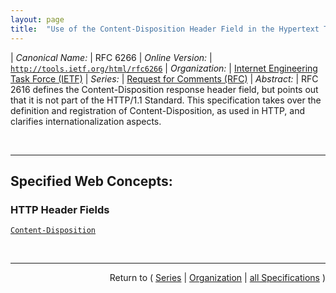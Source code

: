 ```yaml
---
layout: page
title:  "Use of the Content-Disposition Header Field in the Hypertext Transfer Protocol (HTTP)"
---
```


| *Canonical Name:* | RFC 6266
| *Online Version:* | [`http://tools.ietf.org/html/rfc6266`](http://tools.ietf.org/html/rfc6266)
| *Organization:* | [Internet Engineering Task Force (IETF)](..  "List of specification series by this organization")
| *Series:* | [Request for Comments (RFC)](.  "List of specifications in this series")
| *Abstract:* | RFC 2616 defines the Content-Disposition response header field, but points out that it is not part of the HTTP/1.1 Standard. This specification takes over the definition and registration of Content-Disposition, as used in HTTP, and clarifies internationalization aspects.

<br/>
<hr/>

## Specified Web Concepts:

### HTTP Header Fields

[`Content-Disposition`](/concepts/http-header/Content-Disposition "The Content-Disposition response header field is used to convey additional information about how to process the response payload, and also can be used to attach additional metadata, such as the filename to use when saving the response payload locally.")



<br/>
<hr/>

<p style="text-align: right">Return to ( <a href="./">Series</a> | <a href="../">Organization</a> | <a href="../../">all Specifications</a> )</p>